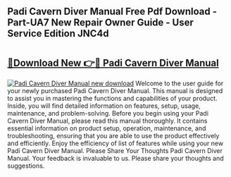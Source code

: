 ## Padi Cavern Diver Manual Free Pdf Download - Part-UA7 New Repair Owner Guide - User Service Edition JNC4d

# <h2><a href="http://cf12824.oget.top/?id=Padi+Cavern+Diver+Manual">🔗Download New 👉🔴 Padi Cavern Diver Manual</a></h2>

[![Padi Cavern Diver Manual new download](https://i.imgur.com/5g1atiW.png)](http://cf12824.oget.top/?id=Padi+Cavern+Diver+Manual)
Welcome to the user guide for your newly purchased Padi Cavern Diver Manual. This manual is designed to assist you in mastering the functions and capabilities of your product. Inside, you will find detailed information on features, setup, usage, maintenance, and problem-solving. Before you begin using your Padi Cavern Diver Manual, please read this manual thoroughly. It contains essential information on product setup, operation, maintenance, and troubleshooting, ensuring that you are able to use the product effectively and efficiently. Enjoy the efficiency of list of features while using your new Padi Cavern Diver Manual. Please Share Your Thoughts Padi Cavern Diver Manual. Your feedback is invaluable to us. Please share your thoughts and suggestions.
